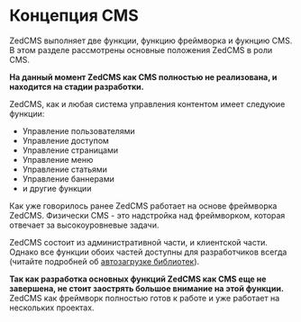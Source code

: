 # Концепция CMS #

ZedCMS выполняет две функции, функцию фреймворка и фукнцию CMS. В этом разделе рассмотрены основные положения ZedCMS в роли CMS.

**На данный момент ZedCMS как CMS полностью не реализована, и находится на стадии разработки.**

ZedCMS, как и любая система управления контентом имеет следуюие функции:
  * Управление пользователями
  * Управление доступом
  * Управление страницами
  * Управление меню
  * Управление статьями
  * Управление баннерами
  * и другие функции

Как уже говорилось ранее ZedCMS работает на основе фреймворка ZedCMS. Физически CMS - это надстройка над фреймворком, которая отвечает за высокоуровневые задачи.


ZedCMS состоит из административной части, и клиентской части. Однако все функции обоих частей доступны для разработчиков всегда (читайте подробней об [автозагрузке библиотек](Libraries.md)).

**Так как разработка основных функций ZedCMS как CMS еще не завершена, не стоит заострять большое внимание на этой функции.** ZedCMS как фреймворк полностью готов к работе и уже работает на нескольких проектах.